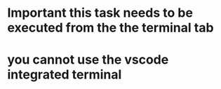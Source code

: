 # Important this task needs to be executed from the the terminal tab

# you cannot use the vscode integrated terminal
